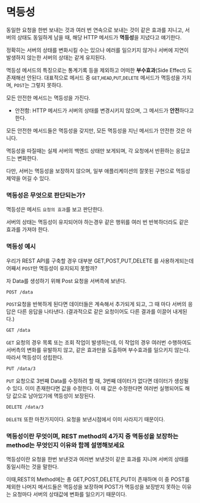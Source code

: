 # 멱등성

동일한 요청을 한번 보내는 것과 여러 번 연속으로 보내는 것이 같은 효과를 지니고, 서버의 상태도 동일하게 남을 때, 해당 HTTP 메서드가 **멱등성**을
지녔다고 얘기한다.

정확히는 서버의 상태를 변화시킬 수는 있으나 에러를 일으키지 않거나 서버에 지연이 발생하지 않는한 서버의 상태는 같게 유지된다.

멱등성 메서드의 특징으로는 통계기록 등을 제외하고 어떠한 **부수효과**(Side Effect) 도 존재해선 안된다.
대표적으로 메서드 중 `GET`,`HEAD`,`PUT`,`DELETE` 메서드가 멱등성을 가지며, `POST`는 그렇지 못하다.

모든 안전한 메서드는 멱등성을 가진다.

* 안전함: HTTP 메서드가 서버의 상태를 변경시키지 않으며, 그 메서드가 **안전**하다고 한다.

모든 안전한 메서드들은 멱등성을 갖지만, 모든 멱등성을 지닌 메서드가 안전한 것은 아니다.

멱등성을 따질때는 실제 서버의 백엔드 상태만 보게되며, 각 요청에서 반환하는 응답코드는 변화한다.

다만, 서버는 멱등성을 보장하지 않으며, 일부 애플리케이션의 잘못된 구현으로 먹등성 제약을 어길 수 있다.

### 멱등성은 무엇으로 판단되는가?
멱등성은 메서드 `요청의 효과`를 보고 판단한다.

서버의 상태는 멱등성이  유지되어야 하는경우 같은 행위를 여러 번 반복하더라도 같은 효과를 가져야 한다.

### 멱등성 예시

우리가 REST API를 구축할 경우 대부분 GET,POST,PUT,DELETE 를 사용하게되는데 어째서 `POST`만 멱등성이 유지되지 못할까?

자 Data를 생성하기 위해 Post 요청을 서버측에 보낸다.
```markdown
POST /data
```
`POST`요청을 반복하게 된다면 데이터들은 계속해서 추가되게 되고, 그 때 마다 서버의 응답은 다른 응답을 나타낸다.
(결과적으로 같은 요청이어도 다른 결과를 이끌어 내게된다.)

```markdown
GET /data
```
`GET` 요청의 경우 목록 또는 조회 작업이 발생하는데, 이 작업의 경우 여러번 수행하여도 서버측의 변화를 유발하지 않고,
같은 효과만을 도출하며 부수효과를 일으키지 않는다. 따라서 멱등성이 성립한다.

```markdown
PUT /data/3
```
`PUT` 요청으로 3번째 Data를 수정하려 할 때, 3번째 데이터가 없다면 데이터가 생성될 수 있다. 이미 존재한다면 값을 수정한다.
이 때 값은 수정한다면 여러번 실행되어도 해당 값으로 남아있기에 멱등성이 보장된다.

```markdown
DELETE /data/3
```
`DELETE` 또한 마찬가지이다.
요청을 보낸시점에서 이미 사라지기 때문이다.

### 멱등성이란 무엇이며, REST method의 4가지 중 멱등성을 보장하는 method는 무엇인지 이유와 함께 설명해보세요

멱등성이란 요청을 한번 보낸것과 여러번 보낸것이 같은 효과를 지니며 서버의 상태를 동일시하는 것을 말한다.

이때,REST의 Method에는 총 GET,POST,DELETE,PUT이 존재하며 이 중 POST를 제외한 나머지 메서드들은 멱등성을 보장하며 POST가 멱등성을 보장받지 
못하는 이유는 요청마다 서버의 상태값에 변화를 일으키기 때문이다.